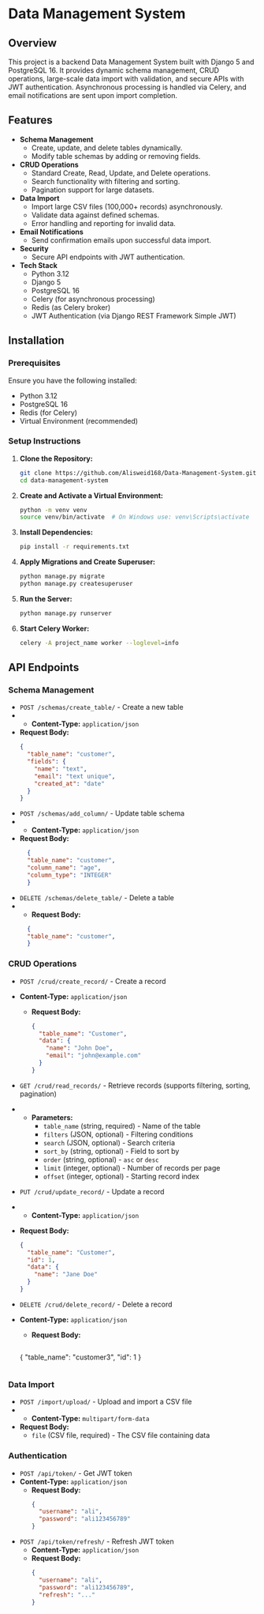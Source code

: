 # Data Management System

## Overview
This project is a backend Data Management System built with Django 5 and PostgreSQL 16. It provides dynamic schema management, CRUD operations, large-scale data import with validation, and secure APIs with JWT authentication. Asynchronous processing is handled via Celery, and email notifications are sent upon import completion.

## Features
- **Schema Management**
  - Create, update, and delete tables dynamically.
  - Modify table schemas by adding or removing fields.
- **CRUD Operations**
  - Standard Create, Read, Update, and Delete operations.
  - Search functionality with filtering and sorting.
  - Pagination support for large datasets.
- **Data Import**
  - Import large CSV files (100,000+ records) asynchronously.
  - Validate data against defined schemas.
  - Error handling and reporting for invalid data.
- **Email Notifications**
  - Send confirmation emails upon successful data import.
- **Security**
  - Secure API endpoints with JWT authentication.
- **Tech Stack**
  - Python 3.12
  - Django 5
  - PostgreSQL 16
  - Celery (for asynchronous processing)
  - Redis (as Celery broker)
  - JWT Authentication (via Django REST Framework Simple JWT)

## Installation

### Prerequisites
Ensure you have the following installed:
- Python 3.12
- PostgreSQL 16
- Redis (for Celery)
- Virtual Environment (recommended)

### Setup Instructions
1. **Clone the Repository:**
   ```sh
   git clone https://github.com/Alisweid168/Data-Management-System.git
   cd data-management-system
   ```
2. **Create and Activate a Virtual Environment:**
   ```sh
   python -m venv venv
   source venv/bin/activate  # On Windows use: venv\Scripts\activate
   ```
3. **Install Dependencies:**
   ```sh
   pip install -r requirements.txt
   ```

4. **Apply Migrations and Create Superuser:**
   ```sh
   python manage.py migrate
   python manage.py createsuperuser
   ```
5. **Run the Server:**
   ```sh
   python manage.py runserver
   ```
6. **Start Celery Worker:**
   ```sh
   celery -A project_name worker --loglevel=info
   ```

## API Endpoints

### Schema Management
- `POST /schemas/create_table/` - Create a new table
-   - **Content-Type:** `application/json`
  - **Request Body:**
    ```json
    {
      "table_name": "customer",
      "fields": {
        "name": "text",
        "email": "text unique",
        "created_at": "date"
      }
    }
    ```
- `POST /schemas/add_column/` - Update table schema
-   - **Content-Type:** `application/json`
  - **Request Body:**
    ```json
      {
      "table_name": "customer",
      "column_name": "age",
      "column_type": "INTEGER"
      }

    ```
- `DELETE /schemas/delete_table/` - Delete a table
-   - **Request Body:**
    ```json
      {
      "table_name": "customer",
      }
    ```
### CRUD Operations
- `POST /crud/create_record/` - Create a record
- **Content-Type:** `application/json`
  - **Request Body:**
    ```json
    {
      "table_name": "Customer",
      "data": {
        "name": "John Doe",
        "email": "john@example.com"
      }
    }
    ```
- `GET /crud/read_records/` - Retrieve records (supports filtering, sorting, pagination)
- - **Parameters:**
    - `table_name` (string, required) - Name of the table
    - `filters` (JSON, optional) - Filtering conditions
    - `search` (JSON, optional) - Search criteria
    - `sort_by` (string, optional) - Field to sort by
    - `order` (string, optional) - `asc` or `desc`
    - `limit` (integer, optional) - Number of records per page
    - `offset` (integer, optional) - Starting record index
  
- `PUT /crud/update_record/` - Update a record
-   - **Content-Type:** `application/json`
  - **Request Body:**
    ```json
    {
      "table_name": "Customer",
      "id": 1,
      "data": {
        "name": "Jane Doe"
      }
    }
    ```
- `DELETE /crud/delete_record/` - Delete a record
- **Content-Type:** `application/json`
  - **Request Body:**
    ```json
   {
      "table_name": "customer3",
      "id": 1
   }
    ```

### Data Import
- `POST /import/upload/` - Upload and import a CSV file
-  - **Content-Type:** `multipart/form-data`
  - **Request Body:**
    - `file` (CSV file, required) - The CSV file containing data

### Authentication
- `POST /api/token/` - Get JWT token
- **Content-Type:** `application/json`
  - **Request Body:**
    ```json
    {
      "username": "ali",
      "password": "ali123456789"
    }
    ```
- `POST /api/token/refresh/` - Refresh JWT token
  - **Content-Type:** `application/json`
  - **Request Body:**
    ```json
    {
      "username": "ali",
      "password": "ali123456789",
      "refresh": "..."
    }
    ```
